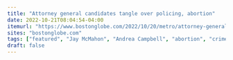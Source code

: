 ```yaml
---
title: "Attorney general candidates tangle over policing, abortion"
date: 2022-10-21T08:04:54-04:00
itemurl: "https://www.bostonglobe.com/2022/10/20/metro/attorney-general-candidates-tangle-over-policing-abortion/"
sites: "bostonglobe.com"
tags: ["featured", "Jay McMahon", "Andrea Campbell", "abortion", "crime"]
draft: false
---
```


